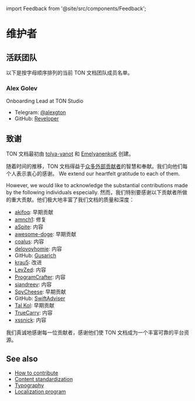 import Feedback from '@site/src/components/Feedback';

# 维护者

## 活跃团队

以下是按字母顺序排列的当前 TON 文档团队成员名单。

### Alex Golev

Onboarding Lead at TON Studio

- Telegram: [@alexgton](https://t.me/alexgton)
- GitHub: [Reveloper](https://github.com/Reveloper)

## 致谢

TON 文档最初由 [tolya-yanot](https://github.com/tolya-yanot) 和 [EmelyanenkoK](https://github.com/EmelyanenkoK) 创建。

随着时间的推移，TON 文档得益于[众多外部贡献者](https://github.com/ton-community/ton-docs/graphs/contributors)的智慧和奉献。我们向他们每个人表示衷心的感谢。 We extend our heartfelt gratitude to each of them.

However, we would like to acknowledge the substantial contributions made by the following individuals especially. 然而，我们特别要感谢以下贡献者所做的重大贡献。他们极大地丰富了我们文档的质量和深度：

- [akifoq](https://github.com/akifoq): 早期贡献
- [amnch1](https://github.com/amnch1): 修复
- [aSpite](https://github.com/aSpite): 内容
- [awesome-doge](https://github.com/awesome-doge): 早期贡献
- [coalus](https://github.com/coalus): 内容
- [delovoyhomie](https://github.com/delovoyhomie): 内容
- GitHub: [Gusarich](https://github.com/Gusarich)
- [krau5](https://github.com/krau5): 改进
- [LevZed](https://github.com/LevZed): 内容
- [ProgramCrafter](https://github.com/ProgramCrafter): 内容
- [siandreev](https://github.com/siandreev): 内容
- [SpyCheese](https://github.com/SpyCheese): 早期贡献
- GitHub: [SwiftAdviser](https://github.com/SwiftAdviser)
- [Tal Kol](https://github.com/talkol): 早期贡献
- [TrueCarry](https://github.com/TrueCarry): 内容
- [xssnick](https://github.com/xssnick): 内容

我们真诚地感谢每一位贡献者，感谢他们使 TON 文档成为一个丰富可靠的平台资源。

## See also

- [How to contribute](/v3/contribute/)
- [Content standardization](/v3/contribute/content-standardization/)
- [Typography](/v3/contribute/typography/)
- [Localization program](/v3/contribute/localization-program/overview/)

<Feedback />

